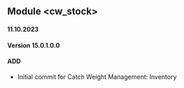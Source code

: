 ## Module <cw_stock>

#### 11.10.2023
#### Version 15.0.1.0.0
#### ADD
- Initial commit for Catch Weight Management: Inventory
